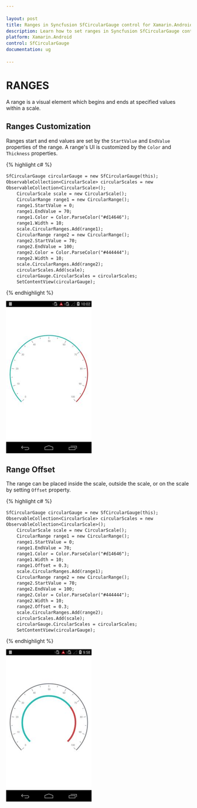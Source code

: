 ```yaml
---

layout: post
title: Ranges in Syncfusion SfCircularGauge control for Xamarin.Android 
description: Learn how to set ranges in Syncfusion SfCircularGauge control
platform: Xamarin.Android
control: SfCircularGauge
documentation: ug

---
```


# RANGES

A range is a visual element which begins and ends at specified values within a scale.

## Ranges Customization

Ranges start and end values are set by the `StartValue` and `EndValue` properties of the range. A range's UI is customized by the `Color` and `Thickness` properties.


{% highlight c# %}

    SfCircularGauge circularGauge = new SfCircularGauge(this);
    ObservableCollection<CircularScale> circularScales = new ObservableCollection<CircularScale>();
        CircularScale scale = new CircularScale();
        CircularRange range1 = new CircularRange();
        range1.StartValue = 0;
        range1.EndValue = 70;
        range1.Color = Color.ParseColor("#d14646");
        range1.Width = 10;
        scale.CircularRanges.Add(range1);
        CircularRange range2 = new CircularRange();
        range2.StartValue = 70;
        range2.EndValue = 100;
        range2.Color = Color.ParseColor("#444444");
        range2.Width = 10;
        scale.CircularRanges.Add(range2);
        circularScales.Add(scale);
        circularGauge.CircularScales = circularScales;
        SetContentView(circularGauge);

{% endhighlight %}

![](ranges_images/ranges_img1.png)

## Range Offset

The range can be placed inside the scale, outside the scale, or on the scale by setting `Offset` property.


{% highlight c# %}

    SfCircularGauge circularGauge = new SfCircularGauge(this);
    ObservableCollection<CircularScale> circularScales = new ObservableCollection<CircularScale>();
        CircularScale scale = new CircularScale();
        CircularRange range1 = new CircularRange();
        range1.StartValue = 0;
        range1.EndValue = 70;
        range1.Color = Color.ParseColor("#d14646");
        range1.Width = 10;
        range1.Offset = 0.3;
        scale.CircularRanges.Add(range1);
        CircularRange range2 = new CircularRange();
        range2.StartValue = 70;
        range2.EndValue = 100;
        range2.Color = Color.ParseColor("#444444");
        range2.Width = 10;
        range2.Offset = 0.3;
        scale.CircularRanges.Add(range2);
        circularScales.Add(scale);
        circularGauge.CircularScales = circularScales;
        SetContentView(circularGauge);

{% endhighlight %}

![](ranges_images/ranges_img2.png)